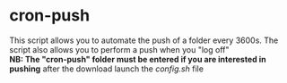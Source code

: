 # cron-push
This script allows you to automate the push of a folder every 3600s. The script also allows you to perform a push when you "log off"  
**NB: The "cron-push" folder must be entered if you are interested in pushing**
after the download launch the *config.sh* file
